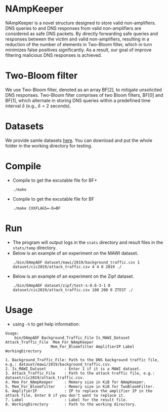 # NAmpKeeper
NAmpKeeper is a novel structure designed to store valid non-amplifiers. DNS queries to and DNS responses from valid non-amplifiers are considered as safe DNS packets. By directly forwarding safe queries and responses between the victim and valid non-amplifiers, resulting in a reduction of the number of elements in Two-Bloom filter, which in turn minimizes false positives significantly. As a result, our goal of improve filtering malicious DNS responses is achieved.

# Two-Bloom filter
We use Two-Bloom filter, denoted as an array BF[2], to mitigate unsolicited DNS responses. Two-Bloom filter comprises of two Bloom filters, BF[0] and BF[1], which alternate in storing DNS queries within a predefined time interval $\delta$ (e.g., $\delta=2$ seconds).

# Datasets
We provide samle datasets [here](https://drive.google.com/drive/folders/184Ln8ps5dK93xV_In23Z1FkJM8NjFV1b?usp=sharing). You can download and put the whole folder in the working directory for testing.

# Compile
* Compile to get the excutable file for BF+
  ```
  ./make
  ```
* Compile to get the excutable file for BF
  ```
  ./make CXXFLAGS=-D=BF
  ```

# Run
* The program will output logs in the `stats` directory and result files in the `stats/temp` directory.
* Below is an example of an experiment on the MAWI dataset.
  ```
  ./bin/DAmpADF dataset/mawi/2019/background_traffic.csv 1 dataset/cic2019/attack_traffic.csv 4 4 0 2019 ./
  ```
* Below is an example of an experiment on the Zipf dataset.
   ```
   ./bin/DAmpADF dataset/zipf/test-s-0.6-3-1 0 dataset/cic2019/attack_traffic.csv 100 200 0 ZTEST ./
   ```
# Usage
* using `-h` to get help information:
```
Usage:
	bin/DAmpADF Background_Traffic_File Is_MAWI_Dataset Attack_Traffic_File  Mem_For_NAmpKeeper 
                    Mem_For_Bloomfilter AmplifierIP Label WorkingDirectory

1. Background_Traffic_File: Path to the DNS background traffic file, e.g.: dataset/mawi/2019/background_traffic.csv.
2. Is_MAWI_Dataset        : Enter 1 if it is a MAWI dataset.
3. Attack_Traffic_File    : Path to the attack traffic file, e.g.: dataset/cic2019/attack_traffic.csv.
4. Mem_For_NAmpKeeper     : Memory size in KiB for NAmpKeeper.
5. Mem_For_Bloomfilter    : Memory size in KiB for TwoBloomFilter.
6. AmplifierIP            : IP to replace the amplifier IP in the attack file, Enter 0 if you don't want to replace it.
7. Label                  : Label for the result file.
8. WorkingDirectory       : Path to the working directory.
```

